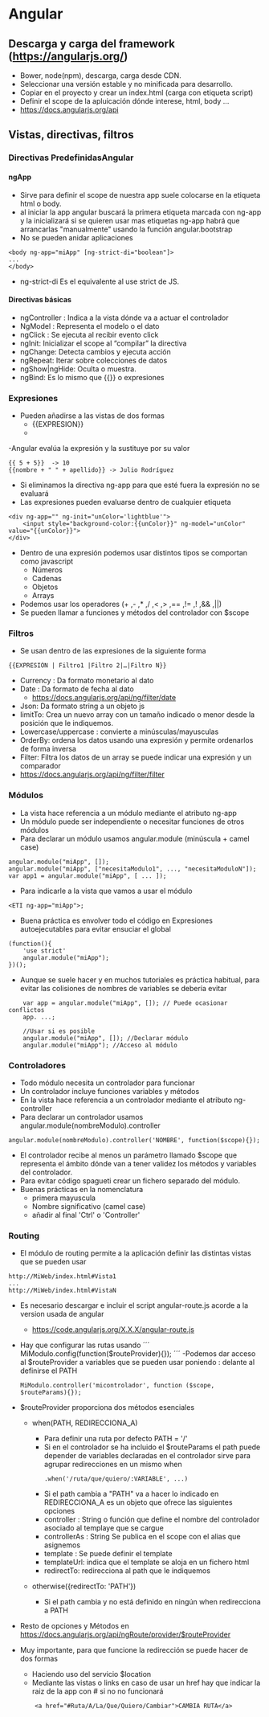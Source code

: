 # Angular
## Descarga y carga del framework (https://angularjs.org/)
- Bower, node(npm), descarga, carga desde CDN.
- Seleccionar una versión estable y no minificada para desarrollo.
- Copiar en el proyecto y crear un index.html (carga con etiqueta script)
- Definir el scope de la apluicación dónde interese, html, body ...
- https://docs.angularjs.org/api

## Vistas, directivas, filtros
### Directivas PredefinidasAngular
#### ngApp
- Sirve para definir el scope de nuestra app suele colocarse en la etiqueta html o body.
- al iniciar la app angular buscará la primera etiqueta marcada con ng-app y la inicializará si se quieren usar mas etiquetas ng-app habrá que arrancarlas "manualmente" usando la función angular.bootstrap
- No se pueden anidar aplicaciones

```
<body ng-app="miApp" [ng-strict-di="boolean"]>
...
</body>
```
- ng-strict-di Es el equivalente al use strict de JS.

#### Directivas básicas
- ngController :  Indica a la vista dónde va a actuar el controlador
- NgModel : Representa el modelo o el dato
- ngClick : Se ejecuta al recibir evento click
- ngInit: Inicializar el scope al “compilar” la directiva
- ngChange: Detecta cambios y ejecuta acción
- ngRepeat: Iterar sobre colecciones de datos
- ngShow|ngHide: Oculta o muestra.
- ngBind: Es lo mismo que {{}} o expresiones

### Expresiones
- Pueden añadirse a las vistas de dos formas
	- {{EXPRESION}}
	- <ETIQ ng-bind="EXPRESION">
-Angular evalúa la expresión y la sustituye por su valor

```
{{ 5 + 5}}  -> 10
{{nombre + " " + apellido}} -> Julio Rodríguez
```
- Si eliminamos la directiva ng-app para que esté fuera la expresión
no se evaluará
- Las expresiones pueden evaluarse dentro de cualquier etiqueta
```
<div ng-app="" ng-init="unColor='lightblue'">
	<input style="background-color:{{unColor}}" ng-model="unColor" value="{{unColor}}">
</div>
```
- Dentro de una expresión podemos usar distintos tipos se comportan como javascript
	- Números
	- Cadenas
	- Objetos
	- Arrays
- Podemos usar los operadores (+ ,- ,* ,/ ,< ,> ,== ,!= ,! ,&& ,||)
- Se pueden llamar a funciones y métodos del controlador con $scope

### Filtros
- Se usan dentro de las expresiones de la siguiente forma
```
{{EXPRESIÓN | Filtro1 |Filtro 2|…|Filtro N}}
```
- Currency : Da formato monetario al dato
- Date : Da formato de fecha al dato
	- https://docs.angularjs.org/api/ng/filter/date
- Json: Da formato string a un objeto js
- limitTo: Crea un nuevo array con un tamaño indicado o menor desde la posición que le indiquemos.
- Lowercase/uppercase : convierte a minúsculas/mayusculas
- OrderBy: ordena los datos usando una expresión y permite ordenarlos de forma inversa
- Filter: Filtra los datos de un array se puede indicar una expresión y un comparador
- https://docs.angularjs.org/api/ng/filter/filter

### Módulos
- La vista hace referencia a un módulo mediante el atributo ng-app
- Un módulo puede ser independiente o necesitar funciones de otros módulos
- Para declarar un módulo usamos angular.module (minúscula + camel case)
```
angular.module("miApp", []);
angular.module("miApp", ["necesitaModulo1", ..., "necesitaModuloN"]);
var app1 = angular.module("miApp", [ ... ]);
```
- Para indicarle a la vista que vamos a usar el módulo
```
<ETI ng-app="miApp">;
```
- Buena práctica es envolver todo el código en Expresiones autoejecutables
  para evitar ensuciar el global
```
(function(){
	'use strict'
	angular.module("miApp");
})();
```
- Aunque se suele hacer y en muchos tutoriales es práctica habitual, para evitar las colisiones de nombres de variables se debería evitar
```
	var app = angular.module("miApp", []); // Puede ocasionar conflictos
	app. ...;

	//Usar si es posible
	angular.module("miApp", []); //Declarar módulo
	angular.module("miApp"); //Acceso al módulo
```
### Controladores
- Todo módulo necesita un controlador para funcionar
- Un controlador incluye funciones variables y métodos
- En la vista hace referencia a un controlador mediante el atributo ng-controller
- Para declarar un controlador usamos angular.module(nombreModulo).controller
```
angular.module(nombreModulo).controller('NOMBRE', function($scope){});
```
- El controlador recibe al menos un parámetro llamado $scope que representa el ámbito dónde van a tener validez los métodos y variables del controlador.
- Para evitar código spagueti crear un fichero separado del módulo.
- Buenas prácticas en la nomenclatura
	- primera mayuscula
	- Nombre significativo (camel case)
	- añadir al final 'Ctrl' o 'Controller'

### Routing
- El módulo de routing permite a la aplicación definir las distintas vistas
que se pueden usar
```
http://MiWeb/index.html#Vista1
...
http://MiWeb/index.html#VistaN
```
- Es necesario descargar e incluir el script angular-route.js acorde a la version usada de angular
	- https://code.angularjs.org/X.X.X/angular-route.js

- Hay que configurar las rutas usando 
´´´
MiModulo.config(function($routeProvider){});
´´´
-Podemos dar acceso al $routeProvider a variables que se pueden usar poniendo : delante al definirse el PATH
	```
	MiModulo.controller('micontrolador', function ($scope, $routeParams){});
	```
- $routeProvider proporciona dos métodos esenciales
	- when(PATH, REDIRECCIONA_A)
		- Para definir una ruta por defecto PATH = '/'
		- Si en el controlador se ha incluido el $routeParams el path puede
		  depender de variables declaradas en el controlador sirve para agrupar redirecciones en un mismo when
		  ```
		  .when('/ruta/que/quiero/:VARIABLE', ...)
		  ```
		- Si el path cambia a "PATH" va a hacer lo indicado en REDIRECCIONA_A es un objeto que ofrece las siguientes opciones
		 - controller : String o función que define el nombre del controlador asociado al templaye que se cargue
		 - controllerAs : String Se publica en el scope con el alias que asignemos
		 - template : Se puede definir el template 
		 - templateUrl: indica que el template se aloja en un fichero html
		 - redirectTo: redirecciona al path que le indiquemos


	- otherwise({redirectTo: 'PATH'})
		- Si el path cambia y no está definido en ningún when redirecciona a PATH
	
- Resto de opciones y Métodos en https://docs.angularjs.org/api/ngRoute/provider/$routeProvider

- Muy importante, para que funcione la redirección se puede hacer de dos formas
	-  Haciendo uso del servicio $location
	-  Mediante las vistas o links en caso de usar un href hay que indicar la raiz de la app con # si no no funcionará
	```
	    <a href="#Ruta/A/La/Que/Quiero/Cambiar">CAMBIA RUTA</a>
	```
